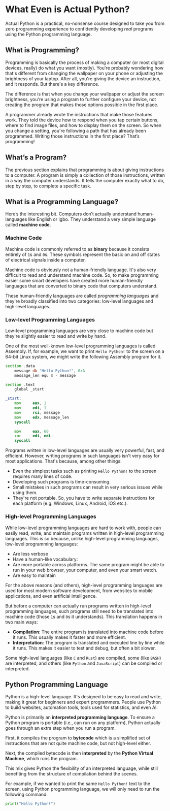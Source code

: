 # What Even is Actual Python?

Actual Python is a practical, no-nonsense course designed to take you from
zero programming experience to confidently developing _real_ programs using
the Python programming language.

## What is Programming?

Programming is basically the process of making a computer (or most digital devices, really) do what you want (mostly). You're probably wondering how that's different from changing the wallpaper on your phone or adjusting the brightness of your laptop. After all, you're giving the device an instruction, and it responds. But there's a key difference.

The difference is that when you change your wallpaper or adjust the screen brightness, you're using a program to further configure your device, not creating the program that makes those options possible in the first place.

A programmer already wrote the instructions that make those features work. They told the device how to respond when you tap certain buttons, where to find image files, and how to display them on the screen. So when you change a setting, you're following a path that has already been programmed. Writing those instructions in the first place? That’s programming!

## What’s a Program?

The previous section explains that programming is about giving instructions to a computer. A program is simply a collection of those instructions, written in a way the computer understands. It tells the computer exactly what to do, step by step, to complete a specific task.

## What is a Programming Language?

Here’s the interesting bit. Computers don’t actually understand human-languages like English or Igbo. They understand a very simple language called **machine code**.

### Machine Code

Machine code is commonly referred to as **binary** because it consists entirely of `1`s and `0`s. These symbols represent the basic on and off states of electrical signals inside a computer.

Machine code is obviously not a human-friendly language. It's also very difficult to read and understand machine code. So, to make programming easier some smart developers have created more human-friendly languages that are converted to binary code that computers understand.

These human-friendly languages are called _programming languages_ and they're broadly classified into two categories: low-level languages and high-level languages.

### Low-level Programming Languages

Low-level programming languages are very close to machine code but they're slightly easier to read and write by hand.

One of the most well-known low-level programming languages is called Assembly. If, for example, we want to print `Hello Python!` to the screen on a 64-bit Linux system, we might write the following Assembly program for it.

```asm
section .data
    message db "Hello Python!", 0xA
    message_len equ $ - message

section .text
    global _start

_start:
    mov     eax, 1
    mov     edi, 1
    mov     rsi, message
    mov     edx, message_len
    syscall

    mov     eax, 60
    xor     edi, edi
    syscall
```

Programs written in low-level languages are usually very powerful, fast, and efficient. However, writing programs in such languages isn't very easy for most applications. That's because, among other things:

- Even the simplest tasks such as printing `Hello Python!` to the screen requires many lines of code.
- Developing such programs is time-consuming.
- Small mistakes in such programs can result in very serious issues while using them.
- They're not portable. So, you have to write separate instructions for each platform (e.g. Windows, Linux, Android, iOS etc.).

### High-level Programming Languages

While low-level programming languages are hard to work with, people can easily read, write, and maintain programs written in high-level programming languages. This is so because, unlike high-level programming languages, low-level programming languages:

- Are less verbose
- Have a human-like vocabulary:
- Are more portable across platforms. The same program might be able to run in your web browser, your computer, and even your smart watch.
- Are easy to maintain

For the above reasons (and others), high-level programming languages are used for most modern software development, from websites to mobile applications, and even artificial intelligence.

But before a computer can actually run programs written in high-level programming languages, such programs still need to be translated into machine code (those `1`s and `0`s it understands). This translation happens in two main ways:

- **Compilation**: The entire program is translated into machine code before it runs. This usually makes it faster and more efficient.
- **Interpretation**: The program is translated and executed line by line while it runs. This makes it easier to test and debug, but often a bit slower.

Some high-level languages (like `C` and `Rust`) are compiled, some (like `BASH`) are interpreted, and others (like `Python` and `JavaScript`) can be compiled or interpreted.

## Python Programming Language

Python is a high-level language. It's designed to be easy to read and write, making it great for beginners and expert programmers. People use Python to build websites, automation tools, tools used for statistics, and even AI.

Python is primarily an **interpreted programming language**. To ensure a Python program is portable (i.e., can run on any platform), Python actually goes through an extra step when you run a program.

First, it compiles the program to **bytecode** which is a simplified set of instructions that are not quite machine code, but not high-level either.

Next, the compiled bytecode is then **interpreted** by the **Python Virtual Machine**, which runs the program.

This mix gives Python the flexibility of an interpreted language, while still benefiting from the structure of compilation behind the scenes.

For example, if we wanted to print the same `Hello Python!` text to the screen, using Python programming language, we will only need to run the following command:

```python
print("Hello Python!")
```
